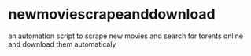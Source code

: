 # newmoviescrapeanddownload
  an automation script to scrape new movies and search for torents online and download them automaticaly
